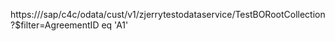 https://<host>/sap/c4c/odata/cust/v1/zjerrytestodataservice/TestBORootCollection?$filter=AgreementID eq 'A1' 